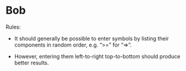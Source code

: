 # Bob

Rules:

  * It should generally be possible to enter symbols by listing their components in random order, e.g. “\>=” for “⇒”.

  * However, entering them left-to-right top-to-bottom should produce better results.
